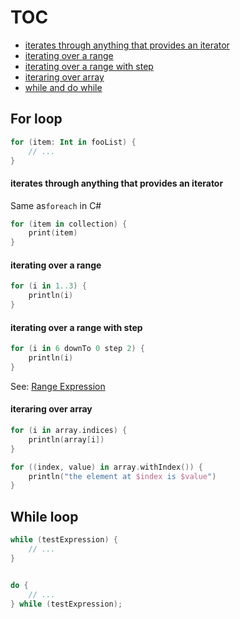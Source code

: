 # TOC
* [iterates through anything that provides an iterator](/looping.md#iterates-through-anything-that-provides-an-iterator)
* [iterating over a range](/looping.md#iterating-over-a-range)
* [iterating over a range with step](/looping.md#iterating-over-a-range-with-step)
* [iteraring over array](/looping.md#iteraring-over-array)
* [while and do while](/looping.md#while-loop)

## For loop
```kotlin
for (item: Int in fooList) {
    // ...
}
```
#### iterates through anything that provides an iterator
Same as`foreach` in C#
```kotlin
for (item in collection) {
    print(item)
}
```
#### iterating over a range
```kotlin
for (i in 1..3) {
    println(i)
}
```
#### iterating over a range with step
```kotlin
for (i in 6 downTo 0 step 2) {
    println(i)
}
```
See: [Range Expression](https://kotlinlang.org/docs/reference/ranges.html)

#### iteraring over array
```kotlin
for (i in array.indices) {
    println(array[i])
}

for ((index, value) in array.withIndex()) {
    println("the element at $index is $value")
}
```

## While loop
```kotlin
while (testExpression) {
    // ...
}


do {
    // ...
} while (testExpression);
```
